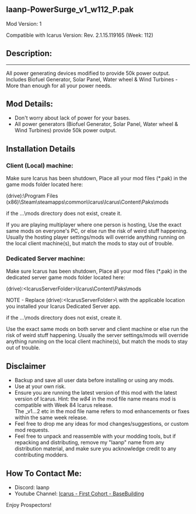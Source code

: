 laanp-PowerSurge_v1_w112_P.pak
----------------------------------------------------------------------
Mod Version: 1

Compatible with Icarus Version: Rev. 2.1.15.119165 (Week: 112)


## Description:
----------------------------------------------------------------------
All power generating devices modified to provide 50k power output. 
Includes Biofuel Generator, Solar Panel, Water wheel & Wind Turbines - More than enough for all your power needs.

## Mod Details:
- Don't worry about lack of power for your bases.
- All power generators (Biofuel Generator, Solar Panel, Water wheel & Wind Turbines) provide 50k power output.


## Installation Details

### Client (Local) machine:
Make sure Icarus has been shutdown, 
Place all your mod files (*.pak) in the game mods folder located here:

(drive):\Program Files (x86)\Steam\steamapps\common\Icarus\Icarus\Content\Paks\mods

if the ...\mods directory does not exist, create it.

If you are playing multiplayer where one person is hosting, Use the exact same mods
on everyone's PC, or else run the risk of weird stuff happening.
Usually the hosting player settings/mods will override anything running on the local client machine(s), but match the mods to stay out of trouble.

### Dedicated Server machine:
Make sure Icarus has been shutdown, 
Place all your mod files (*.pak) in the dedicated server game mods folder located here:

(drive):\<IcarusServerFolder>\Icarus\Content\Paks\mods

NOTE - Replace (drive):\<IcarusServerFolder>\ with the applicable location you installed your Icarus Dedicated Server app.

if the ...\mods directory does not exist, create it.

Use the exact same mods on both server and client machine or else run the risk of weird stuff happening.
Usually the server settings/mods will override anything running on the local client machine(s), but match the mods to stay out of trouble.


## Disclaimer
- Backup and save all user data before installing or using any mods.
- Use at your own risk.
- Ensure you are running the latest version of this mod with the latest version of Icarus.  Hint: the _w84_ in the mod file name means mod is compatible with Week 84 Icarus release.  
  The _v1...2 etc in the mod file name refers to mod enhancements or fixes within the same week release. 
- Feel free to drop me any ideas for mod changes/suggestions, or custom mod requests.
- Feel free to unpack and reassemble with your modding tools, but if repacking and distributing, remove my "laanp" name from any distribution material,
   and make sure you acknowledge credit to any contributing modders.

## How To Contact Me:

- Discord: laanp
- Youtube Channel: [Icarus - First Cohort - BaseBuilding](https://www.youtube.com/channel/UCQWq0BjD4mnUkAZgRwwigNQ) 

Enjoy Prospectors!















































































































































